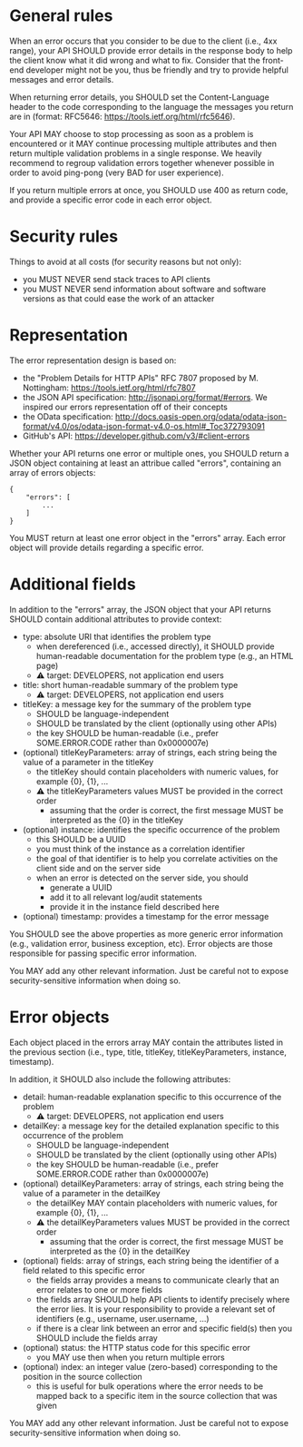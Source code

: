 # General rules
When an error occurs that you consider to be due to the client (i.e., 4xx range), your API SHOULD provide error details in the response body to help the client know what it did wrong and what to fix. Consider that the front-end developer might not be you, thus be friendly and try to provide helpful messages and error details.

When returning error details, you SHOULD set the Content-Language header to the code corresponding to the language the messages you return are in (format: RFC5646: https://tools.ietf.org/html/rfc5646).

Your API MAY choose to stop processing as soon as a problem is encountered or it MAY continue processing multiple attributes and then return multiple validation problems in a single response. We heavily recommend to regroup validation errors together whenever possible in order to avoid ping-pong (very BAD for user experience).

If you return multiple errors at once, you SHOULD use 400 as return code, and provide a specific error code in each error object.

# Security rules
Things to avoid at all costs (for security reasons but not only):
* you MUST NEVER send stack traces to API clients
* you MUST NEVER send information about software and software versions as that could ease the work of an attacker

# Representation
The error representation design is based on:
  * the "Problem Details for HTTP APIs" RFC 7807 proposed by M. Nottingham: https://tools.ietf.org/html/rfc7807
  * the JSON API specification: http://jsonapi.org/format/#errors. We inspired our errors representation off of their concepts
  * the OData specification: http://docs.oasis-open.org/odata/odata-json-format/v4.0/os/odata-json-format-v4.0-os.html#_Toc372793091
  * GitHub's API: https://developer.github.com/v3/#client-errors

Whether your API returns one error or multiple ones, you SHOULD return a JSON object containing at least an attribue called "errors", containing an array of errors objects:

```
{
    "errors": [
        ...
    ]
}
```

You MUST return at least one error object in the "errors" array. Each error object will provide details regarding a specific error.

# Additional fields
In addition to the "errors" array, the JSON object that your API returns SHOULD contain additional attributes to provide context:
* type: absolute URI that identifies the problem type
  * when dereferenced (i.e., accessed directly), it SHOULD provide human-readable documentation for the problem type (e.g., an HTML page)
  * ⚠️ target: DEVELOPERS, not application end users
* title: short human-readable summary of the problem type
  * ⚠️ target: DEVELOPERS, not application end users
* titleKey: a message key for the summary of the problem type
  * SHOULD be language-independent
  * SHOULD be translated by the client (optionally using other APIs)
  * the key SHOULD be human-readable (i.e., prefer SOME.ERROR.CODE rather than 0x0000007e)
* (optional) titleKeyParameters: array of strings, each string being the value of a parameter in the titleKey
  * the titleKey should contain placeholders with numeric values, for example {0}, {1}, ... 
  * ⚠️ the titleKeyParameters values MUST be provided in the correct order
    * assuming that the order is correct, the first message MUST be interpreted as the {0} in the titleKey
* (optional) instance: identifies the specific occurrence of the problem
  * this SHOULD be a UUID
  * you must think of the instance as a correlation identifier
  * the goal of that identifier is to help you correlate activities on the client side and on the server side
  * when an error is detected on the server side, you should
    * generate a UUID
    * add it to all relevant log/audit statements
    * provide it in the instance field described here
* (optional) timestamp: provides a timestamp for the error message

You SHOULD see the above properties as more generic error information (e.g., validation error, business exception, etc). Error objects are those responsible for passing specific error information.

You MAY add any other relevant information. Just be careful not to expose security-sensitive information when doing so.

# Error objects
Each object placed in the errors array MAY contain the attributes listed in the previous section (i.e., type, title, titleKey, titleKeyParameters, instance, timestamp).

In addition, it SHOULD also include the following attributes:
* detail: human-readable explanation specific to this occurrence of the problem
  * ⚠️ target: DEVELOPERS, not application end users
* detailKey: a message key for the detailed explanation specific to this occurrence of the problem
  * SHOULD be language-independent
  * SHOULD be translated by the client (optionally using other APIs)
  * the key SHOULD be human-readable (i.e., prefer SOME.ERROR.CODE rather than 0x0000007e)
* (optional) detailKeyParameters: array of strings, each string being the value of a parameter in the detailKey
  * the detailKey MAY contain placeholders with numeric values, for example {0}, {1}, ...  
  * ⚠️ the detailKeyParameters values MUST be provided in the correct order
    * assuming that the order is correct, the first message MUST be interpreted as the {0} in the detailKey
* (optional) fields: array of strings, each string being the identifier of a field related to this specific error
  * the fields array provides a means to communicate clearly that an error relates to one or more fields
  * the fields array SHOULD help API clients to identify precisely where the error lies. It is your responsibility to provide a relevant set of identifiers (e.g., username, user.username, ...)
  * if there is a clear link between an error and specific field(s) then you SHOULD include the fields array
* (optional) status: the HTTP status code for this specific error
  * you MAY use then when you return multiple errors
* (optional) index: an integer value (zero-based) corresponding to the position in the source collection
  * this is useful for bulk operations where the error needs to be mapped back to a specific item in the source collection that was given

You MAY add any other relevant information. Just be careful not to expose security-sensitive information when doing so.